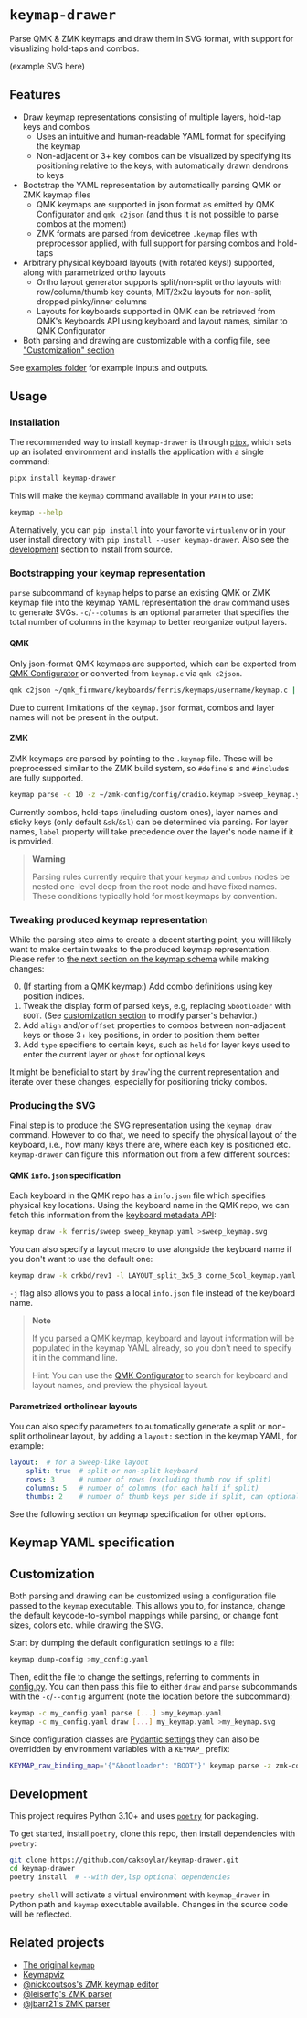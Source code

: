 # `keymap-drawer`

Parse QMK & ZMK keymaps and draw them in SVG format, with support for visualizing hold-taps and combos.

(example SVG here)

## Features

- Draw keymap representations consisting of multiple layers, hold-tap keys and combos
  - Uses an intuitive and human-readable YAML format for specifying the keymap
  - Non-adjacent or 3+ key combos can be visualized by specifying its positioning relative to the keys, with automatically drawn dendrons to keys
- Bootstrap the YAML representation by automatically parsing QMK or ZMK keymap files
  - QMK keymaps are supported in json format as emitted by QMK Configurator and `qmk c2json` (and thus it is not possible to parse combos at the moment)
  - ZMK formats are parsed from devicetree `.keymap` files with preprocessor applied, with full support for parsing combos and hold-taps
- Arbitrary physical keyboard layouts (with rotated keys!) supported, along with parametrized ortho layouts
  - Ortho layout generator supports split/non-split ortho layouts with row/column/thumb key counts, MIT/2x2u layouts for non-split, dropped pinky/inner columns
  - Layouts for keyboards supported in QMK can be retrieved from QMK's Keyboards API using keyboard and layout names, similar to QMK Configurator
- Both parsing and drawing are customizable with a config file, see ["Customization" section](#customization)

See [examples folder](examples/) for example inputs and outputs.

## Usage

### Installation

The recommended way to install `keymap-drawer` is through [`pipx`](https://pypa.github.io/pipx/), which sets up an isolated environment and installs the application with a single command:

```sh
pipx install keymap-drawer
```

This will make the `keymap` command available in your `PATH` to use:

```sh
keymap --help
```

Alternatively, you can `pip install` into your favorite `virtualenv` or in your user install directory with `pip install --user keymap-drawer`. Also see the [development](#development) section to install from source.

### Bootstrapping your keymap representation

`parse` subcommand of `keymap` helps to parse an existing QMK or ZMK keymap file into the keymap YAML representation the `draw` command uses to generate SVGs.
`-c`/`--columns` is an optional parameter that specifies the total number of columns in the keymap to better reorganize output layers.

#### QMK

Only json-format QMK keymaps are supported, which can be exported from [QMK Configurator](https://config.qmk.fm/) or converted from `keymap.c` via `qmk c2json`.

```sh
qmk c2json ~/qmk_firmware/keyboards/ferris/keymaps/username/keymap.c | keymap parse -c 10 -q - >sweep_keymap.yaml
```

Due to current limitations of the `keymap.json` format, combos and layer names will not be present in the output.

#### ZMK

ZMK keymaps are parsed by pointing to the `.keymap` file. These will be preprocessed similar to the ZMK build system, so `#define`'s and `#include`s are fully supported.

```sh
keymap parse -c 10 -z ~/zmk-config/config/cradio.keymap >sweep_keymap.yaml
```

Currently combos, hold-taps (including custom ones), layer names and sticky keys (only default `&sk`/`&sl`) can be determined via parsing.
For layer names, `label` property will take precedence over the layer's node name if it is provided.

> **Warning**
>
> Parsing rules currently require that your `keymap` and `combos` nodes be nested one-level deep from the root node and have fixed names. These conditions typically hold for most keymaps by convention.

### Tweaking produced keymap representation

While the parsing step aims to create a decent starting point, you will likely want to make certain tweaks to the produced keymap representation.
Please refer to [the next section on the keymap schema](#keymap-yaml-specification) while making changes:

0. (If starting from a QMK keymap:) Add combo definitions using key position indices.
1. Tweak the display form of parsed keys, e.g, replacing `&bootloader` with `BOOT`. (See [customization section](#customization) to modify parser's behavior.)
2. Add `align` and/or `offset` properties to combos between non-adjacent keys or those 3+ key positions, in order to position them better
3. Add `type` specifiers to certain keys, such as `held` for layer keys used to enter the current layer or `ghost` for optional keys

It might be beneficial to start by `draw`'ing the current representation and iterate over these changes, especially for positioning tricky combos.

### Producing the SVG

Final step is to produce the SVG representation using the `keymap draw` command.
However to do that, we need to specify the physical layout of the keyboard, i.e., how many keys there are, where each key is positioned etc. `keymap-drawer` can figure this information out from a few different sources:

#### QMK `info.json` specification

Each keyboard in the QMK repo has a `info.json` file which specifies physical key locations. Using the keyboard name in the QMK repo, we can fetch this information from the [keyboard metadata API](https://docs.qmk.fm/#/configurator_architecture?id=keyboard-metadata):

```sh
keymap draw -k ferris/sweep sweep_keymap.yaml >sweep_keymap.svg
```

You can also specify a layout macro to use alongside the keyboard name if you don't want to use the default one:

```sh
keymap draw -k crkbd/rev1 -l LAYOUT_split_3x5_3 corne_5col_keymap.yaml >corne_5col_keymap.svg
```

`-j` flag also allows you to pass a local `info.json` file instead of the keyboard name.

> **Note**
>
> If you parsed a QMK keymap, keyboard and layout information will be populated in the keymap YAML already, so you don't need to specify it in the command line.
>
> Hint: You can use the [QMK Configurator](https://config.qmk.fm/) to search for keyboard and layout names, and preview the physical layout.

#### Parametrized ortholinear layouts

You can also specify parameters to automatically generate a split or non-split ortholinear layout, by adding a `layout:` section in the keymap YAML, for example:

```yaml
layout:  # for a Sweep-like layout
    split: true  # split or non-split keyboard
    rows: 3      # number of rows (excluding thumb row if split)
    columns: 5   # number of columns (for each half if split)
    thumbs: 2    # number of thumb keys per side if split, can optionally be "MIT" or "2x2u" for non-split
```

See the following section on keymap specification for other options.

## Keymap YAML specification

## Customization

Both parsing and drawing can be customized using a configuration file passed to the `keymap` executable.
This allows you to, for instance, change the default keycode-to-symbol mappings while parsing, or change font sizes, colors etc. while drawing the SVG.

Start by dumping the default configuration settings to a file:

```sh
keymap dump-config >my_config.yaml
```

Then, edit the file to change the settings, referring to comments in [config.py](keymap_drawer/config.py).
You can then pass this file to either `draw` and `parse` subcommands with the `-c`/`--config` argument (note the location before the subcommand):

```sh
keymap -c my_config.yaml parse [...] >my_keymap.yaml
keymap -c my_config.yaml draw [...] my_keymap.yaml >my_keymap.svg
```

Since configuration classes are [Pydantic settings](https://docs.pydantic.dev/usage/settings/) they can also be overridden by environment variables with a `KEYMAP_` prefix:

```sh
KEYMAP_raw_binding_map='{"&bootloader": "BOOT"}' keymap parse -z zmk-config/config/cradio.keymap >cradio.yaml
```

## Development

This project requires Python 3.10+ and uses [`poetry`](https://python-poetry.org/) for packaging.

To get started, install `poetry`, clone this repo, then install dependencies with `poetry`:

```sh
git clone https://github.com/caksoylar/keymap-drawer.git
cd keymap-drawer
poetry install  # --with dev,lsp optional dependencies
```

`poetry shell` will activate a virtual environment with `keymap_drawer` in Python path and `keymap` executable available.
Changes in the source code will be reflected.

## Related projects

- [The original `keymap`](https://github.com/callum-oakley/keymap/)
- [Keymapviz](https://github.com/yskoht/keymapviz)
- [@nickcoutsos's ZMK keymap editor](https://github.com/nickcoutsos/keymap-editor)
- [@leiserfg's ZMK parser](https://github.com/leiserfg/zmk-config/tree/master/parser)
- [@jbarr21's ZMK parser](https://github.com/jbarr21/zmk-config/tree/main/parser)

